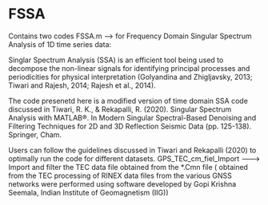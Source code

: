 # FSSA
Contains two codes
FSSA.m --> for Frequency Domain Singular Spectrum Analysis of 1D time series data:

Singlar Spectrum Analysis (SSA) is an efficient tool being used to decompose the non-linear signals for identifying principal processes and periodicities for physical interpretation (Golyandina and Zhigljavsky, 2013; Tiwari and Rajesh, 2014; Rajesh et al., 2014). 

The code presenetd here is a modified version of time domain SSA code discussed in Tiwari, R. K., & Rekapalli, R. (2020). Singular Spectrum Analysis with MATLAB®. In Modern Singular Spectral-Based Denoising and Filtering Techniques for 2D and 3D Reflection Seismic Data (pp. 125-138). Springer, Cham.

Users can follow the guidelines discussed in Tiwari and Rekapalli (2020) to optimally run the code for different datasets. 
GPS_TEC_cm_fiel_Import ---> Import and filter the TEC data file obtained from the *.Cmn file ( obtained from the  TEC processing of RINEX data files from the various GNSS networks were performed using software developed by Gopi Krishna Seemala, Indian Institute of Geomagnetism (IIG))

